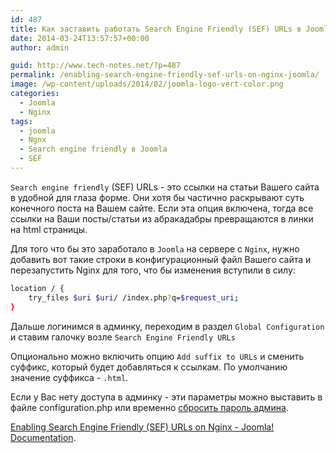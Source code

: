 ```yaml
---
id: 487
title: Как заставить работать Search Engine Friendly (SEF) URLs в Joomla! на Nginx
date: 2014-03-24T13:57:57+00:00
author: admin

guid: http://www.tech-notes.net/?p=487
permalink: /enabling-search-engine-friendly-sef-urls-on-nginx-joomla/
image: /wp-content/uploads/2014/02/joomla-logo-vert-color.png
categories:
  - Joomla
  - Nginx
tags:
  - joomla
  - Ngnx
  - Search engine friendly в Joomla
  - SEF
---
```

`Search engine friendly` (SEF) URLs - это ссылки на статьи Вашего сайта в удобной для глаза форме. Они хотя бы частично раскрывают суть конечного поста на Вашем сайте. Если эта опция включена, тогда все ссылки на Ваши посты/статьи из абракадабры превращаются в линки на html страницы.

Для того что бы это заработало в `Joomla` на сервере с `Nginx`, нужно добавить вот такие строки в конфигурационный файл Вашего сайта и перезапустить Nginx для того, что бы изменения вступили в силу:  
```bash
location / {
	try_files $uri $uri/ /index.php?q=$request_uri;
}
```

Дальше логинимся в админку, переходим в раздел `Global Configuration` и ставим галочку возле `Search Engine Friendly URLs`

Опционально можно включить опцию `Add suffix to URLs` и сменить суффикс, который будет добавляться к ссылкам. По умолчанию значение суффикса - `.html`.

Если у Вас нету доступа в админку - эти параметры можно выставить в файле configuration.php или временно [сбросить пароль админа](http://www.tech-notes.net/%d0%ba%d0%b0%d0%ba-%d1%81%d0%be%d0%b7%d0%b4%d0%b0%d1%82%d1%8c-%d0%b0%d0%b4%d0%bc%d0%b8%d0%bd-%d0%bf%d0%be%d0%bb%d1%8c%d0%b7%d0%be%d0%b2%d0%b0%d1%82%d0%b5%d0%bb%d1%8f-%d0%b2-joomla-%d1%81-%d0%bf%d0%be/ "Как создать админ пользователя в Joomla с помощью mysql").

[Enabling Search Engine Friendly (SEF) URLs on Nginx - Joomla! Documentation](http://docs.joomla.org/Enabling_Search_Engine_Friendly_(SEF)_URLs_on_Nginx).
